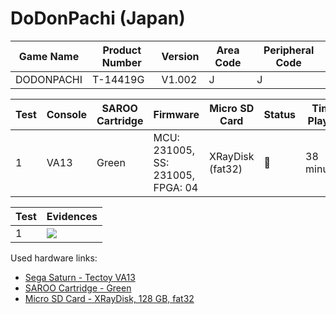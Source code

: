 # DoDonPachi (Japan)

| Game Name  | Product Number | Version | Area Code | Peripheral Code |
| ---------- | -------------- | ------- | --------- | --------------- |
| DODONPACHI | T-14419G       | V1.002  | J         | J               |

| Test | Console | SAROO Cartridge | Firmware                          | Micro SD Card    | Status | Time Played |
| ---- | ------- | --------------- | --------------------------------- | ---------------- | ------ | ----------- |
| 1    | VA13    | Green           | MCU: 231005, SS: 231005, FPGA: 04 | XRayDisk (fat32) | :100:  | 38 minutes  |

| Test | Evidences                                                                                        |
| ---- | ------------------------------------------------------------------------------------------------ |
| 1    | [![](https://img.youtube.com/vi/1yTMAnHpjGA/0.jpg)](https://www.youtube.com/watch?v=1yTMAnHpjGA) |

Used hardware links:

- [Sega Saturn - Tectoy VA13](../../../../Info/Consoles/VA13/README.md)
- [SAROO Cartridge - Green](../../../../Info/Cartridges/RetroGameParadiseStore/1.32F/README.md)
- [Micro SD Card - XRayDisk, 128 GB, fat32](../../../../Info/SdCards/XRayDisk/128GB/fat32/README.md)
